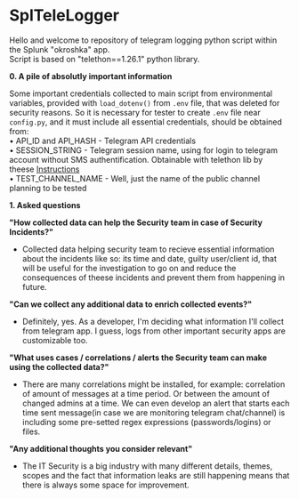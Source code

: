 # SplTeleLogger

Hello and welcome to repository of telegram logging python script within the Splunk "okroshka" app.  
Script is based on "telethon==1.26.1" python library. 

**0. A pile of absolutly important information**

Some important credentials collected to main script from environmental variables, provided with ```load_dotenv()``` from ```.env``` file, that was deleted for security reasons. So it is necessary for tester to create ```.env``` file near ```config.py```, and it must include all essential credentials, should be obtained from:   
• API_ID and API_HASH - Telegram API credentials  
• SESSION_STRING - Telegram session name, using for login to telegram account without SMS authentification. Obtainable with telethon lib by theese [Instructions](https://docs.telethon.dev/en/stable/concepts/sessions.html#string-sessions)  
• TEST_CHANNEL_NAME - Well, just the name of the public channel planning to be tested

**1. Asked questions**  

**"How collected data can help the Security team in case of Security Incidents?"**
- Collected data helping security team to recieve essential information about the incidents like so: its time and date, guilty user/client id, that will be useful for the investigation to go on and reduce the consequences of theese incidents and prevent them from happening in future.  

**"Can we collect any additional data to enrich collected events?"**
- Definitely, yes. As a developer, I'm deciding what information I'll collect from telegram app. I guess, logs from other important security apps are customizable too.  

**"What uses cases / correlations / alerts the Security team can make using the collected data?"**
- There are many correlations might be installed, for example: correlation of amount of messages at a time period. Or between the amount of changed admins at a time. We can even develop an alert that starts each time sent message(in case we are monitoring telegram chat/channel) is including some pre-setted regex expressions (passwords/logins) or files.  

**"Any additional thoughts you consider relevant"**
- The IT Security is a big industry with many different details, themes, scopes and the fact that information leaks are still happening means that there is always some space for improvement.   
